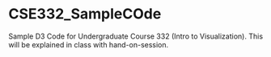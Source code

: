 # CSE332_SampleCOde
Sample D3 Code for Undergraduate Course 332 (Intro to Visualization). This will be explained in class with hand-on-session.
